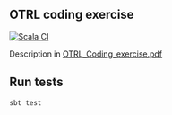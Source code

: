 ## OTRL coding exercise

[![Scala CI](https://github.com/tumakha/OTRL-coding/workflows/Scala%20CI/badge.svg)](https://github.com/tumakha/OTRL-coding/actions)

Description in [OTRL_Coding_exercise.pdf](OTRL_Coding_exercise.pdf)

## Run tests

    sbt test
